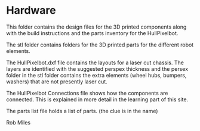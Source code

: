 # Hardware

This folder contains the design files for the 3D printed components along with the build instructions and the parts inventory for the HullPixelbot.

The stl folder contains folders for the 3D printed parts for the different robot elements. 

The HullPixelbot.dxf file contains the layouts for a laser cut chassis. The layers are identified with the suggested perspex thickness and the persex folder in the stl folder contains the extra elements (wheel hubs, bumpers, washers) that are not  presently laser cut. 

The HullPixelbot Connections file shows how the components are connected. This is explained in more detail in the learning part of this site. 

The parts list file holds a list of parts. (the clue is in the name)

Rob Miles
